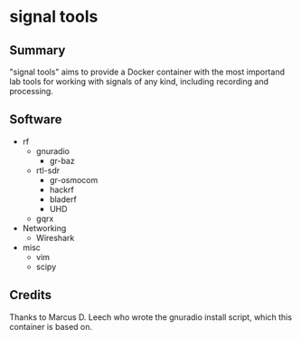 # signal tools


## Summary 
"signal tools" aims to provide a Docker container with the most importand lab tools for working with signals of any kind, including recording and processing.

## Software
* rf
	* gnuradio
		* gr-baz
	* rtl-sdr
		* gr-osmocom
		* hackrf
		* bladerf
		* UHD
	* gqrx
* Networking
	* Wireshark
* misc
	* vim
	* scipy

## Credits
Thanks to Marcus D. Leech who wrote the gnuradio install script, which this container is based on.
